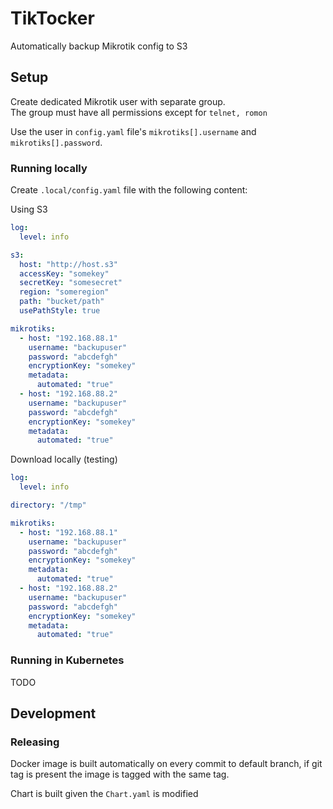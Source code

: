 # TikTocker  

Automatically backup Mikrotik config to S3

## Setup

Create dedicated Mikrotik user with separate group.  
The group must have all permissions except for `telnet, romon`

Use the user in `config.yaml` file's `mikrotiks[].username` and `mikrotiks[].password`.

### Running locally
Create `.local/config.yaml` file with the following content:

Using S3
```yaml
log:
  level: info

s3:
  host: "http://host.s3"
  accessKey: "somekey"
  secretKey: "somesecret"
  region: "someregion"
  path: "bucket/path"
  usePathStyle: true

mikrotiks:
  - host: "192.168.88.1"
    username: "backupuser"
    password: "abcdefgh"
    encryptionKey: "somekey"
    metadata:
      automated: "true"
  - host: "192.168.88.2"
    username: "backupuser"
    password: "abcdefgh"
    encryptionKey: "somekey"
    metadata:
      automated: "true"
```

Download locally (testing)
```yaml
log:
  level: info

directory: "/tmp"

mikrotiks:
  - host: "192.168.88.1"
    username: "backupuser"
    password: "abcdefgh"
    encryptionKey: "somekey"
    metadata:
      automated: "true"
  - host: "192.168.88.2"
    username: "backupuser"
    password: "abcdefgh"
    encryptionKey: "somekey"
    metadata:
      automated: "true"
```

### Running in Kubernetes

TODO

## Development

### Releasing

Docker image is built automatically on every commit to default branch, if git tag is present the image is tagged with the same tag.

Chart is built given the `Chart.yaml` is modified
